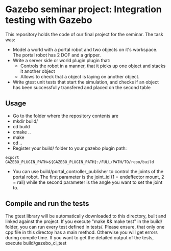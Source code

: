 # Gazebo seminar project: Integration testing with Gazebo
This repository holds the code of our final project for the seminar. The task was:

- Model a world with a portal robot and two objects on it's workspace. The portal robot has 2 DOF and a gripper.
- Write a server side or world plugin plugin that:
  - Controls the robot in a manner, that it picks up one object and stacks it another object
  - Allows to check that a object is laying on another object.
- Write gtest unit tests that start the simulation, and checks if an object has been successfully transfered and placed on the second table
## Usage
- Go to the folder where the repository contents are
- mkdir build/
- cd build
- cmake ..
- make
- cd ..
- Register your build/ folder to your gazebo plugin path:
```
export GAZEBO_PLUGIN_PATH=${GAZEBO_PLUGIN_PATH}:/FULL/PATH/TO/repo/build
```
- You can use build/portal_controller_publisher to control the joints of the portal robot. The first parameter is the joint_id (1 = endeffector mount, 2 = rail) while the second parameter is the angle you want to set the joint to.

## Compile and run the tests
The gtest library will be automatically downloaded to this directory, built and linked against the project. If you execute "make && make test" in the build/ folder, you can run every test defined in tests/.
Please ensure, that only one cpp file in this directoy has a main method. Otherwise you will get errors during compile time.
If you want to get the detailed output of the tests, execute build/gazebo_ci_test
